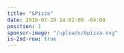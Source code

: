 ```yaml
---
title: "&Pizza"
date: 2016-07-29 14:02:00 -04:00
position: 1
sponsor-image: "/uploads/&pizza.svg"
is-2nd-row: true
---
```


